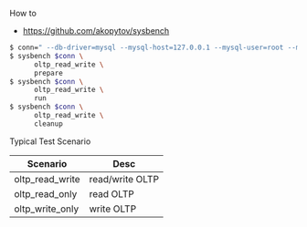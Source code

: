 How to
- https://github.com/akopytov/sysbench

```bash
$ conn=" --db-driver=mysql --mysql-host=127.0.0.1 --mysql-user=root --mysql-password=root --mysql-db=sbtest "
$ sysbench $conn \
      oltp_read_write \
      prepare
$ sysbench $conn \
      oltp_read_write \
      run
$ sysbench $conn \
      oltp_read_write \
      cleanup
```

Typical Test Scenario

| Scenario        | Desc            |
|-----------------|-----------------|
| oltp_read_write | read/write OLTP |
| oltp_read_only  | read OLTP       |
| oltp_write_only | write OLTP      |

